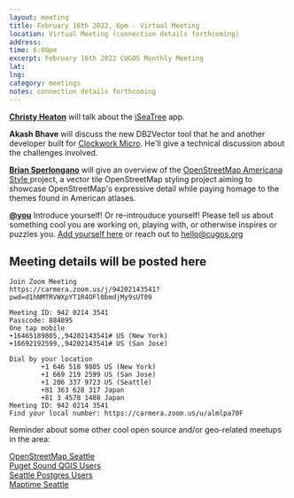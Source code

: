 ```yaml
---
layout: meeting
title: February 16th 2022, 6pm - Virtual Meeting
location: Virtual Meeting (connection details forthcoming)
address:
time: 6:00pm
excerpt: February 16th 2022 CUGOS Monthly Meeting
lat:
lng:
category: meetings
notes: connection details forthcoming
---
```


**[Christy Heaton](https://github.com/christyheaton)** will talk about the [iSeaTree](https://treemama.org/the-tech-treehouse/iseatree/) app.

**Akash Bhave** will discuss the new DB2Vector tool that he and another developer built for [Clockwork Micro](https://www.clockworkmicro.com). He'll give a technical discussion about the challenges involved.

**[Brian Sperlongano](https://github.com/ZeLonewolf)** will give an overview of the [OpenStreetMap Americana Style
](https://github.com/ZeLonewolf/openstreetmap-americana) project, a vector tile OpenStreetMap styling project aiming to showcase OpenStreetMap's expressive detail while paying homage to the themes found in American atlases.

**[@you](http://cugos.org/people/)** Introduce yourself! Or re-introuduce yourself! Please tell us about something cool you are working on, playing with, or otherwise inspires or puzzles you. [Add yourself here](https://github.com/cugos/cugos.github.com/blob/master/meetings/_posts/2022-02-16-cugos_monthly.md) or reach out to hello@cugos.org

## Meeting details will be posted here

```
Join Zoom Meeting
https://carmera.zoom.us/j/94202143541?pwd=d1hNMTRVWXpYT1R4OFl0bmdjMy9sUT09

Meeting ID: 942 0214 3541
Passcode: 884895
One tap mobile
+16465189805,,94202143541# US (New York)
+16692192599,,94202143541# US (San Jose)

Dial by your location
        +1 646 518 9805 US (New York)
        +1 669 219 2599 US (San Jose)
        +1 206 337 9723 US (Seattle)
        +81 363 628 317 Japan
        +81 3 4578 1488 Japan
Meeting ID: 942 0214 3541
Find your local number: https://carmera.zoom.us/u/almlpa70F
```


Reminder about some other cool open source and/or geo-related meetups in the area:

[OpenStreetMap Seattle](https://www.meetup.com/OpenStreetMap-Seattle/)  
[Puget Sound QGIS Users](https://www.meetup.com/Puget-Sound-QGIS-Users-Group/)  
[Seattle Postgres Users](https://www.meetup.com/Seattle-Postgres/)  
[Maptime Seattle](https://www.meetup.com/MaptimeSEA/)
